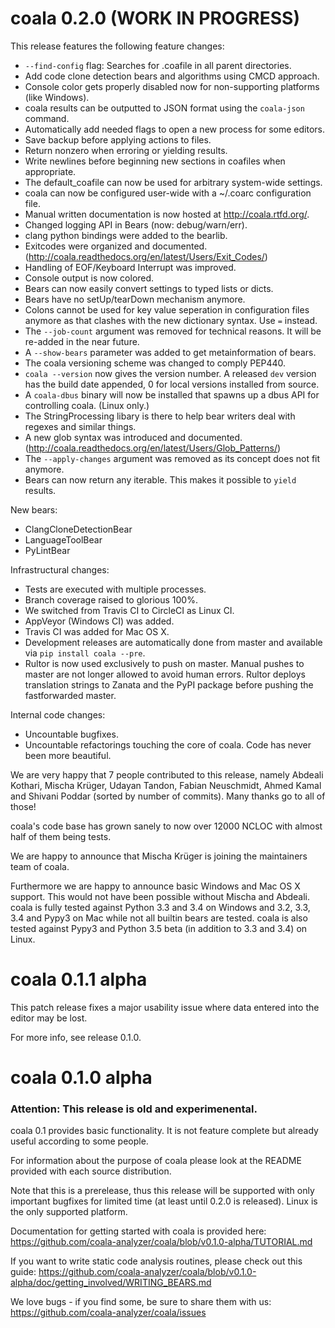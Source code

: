 # coala 0.2.0 (WORK IN PROGRESS)

This release features the following feature changes:

 * `--find-config` flag: Searches for .coafile in all parent directories.
 * Add code clone detection bears and algorithms using CMCD approach.
 * Console color gets properly disabled now for non-supporting platforms (like
   Windows).
 * coala results can be outputted to JSON format using the `coala-json`
   command.
 * Automatically add needed flags to open a new process for some editors.
 * Save backup before applying actions to files.
 * Return nonzero when erroring or yielding results.
 * Write newlines before beginning new sections in coafiles when appropriate.
 * The default_coafile can now be used for arbitrary system-wide settings.
 * coala can now be configured user-wide with a ~/.coarc configuration file.
 * Manual written documentation is now hosted at http://coala.rtfd.org/.
 * Changed logging API in Bears (now: debug/warn/err).
 * clang python bindings were added to the bearlib.
 * Exitcodes were organized and documented.
   (http://coala.readthedocs.org/en/latest/Users/Exit_Codes/)
 * Handling of EOF/Keyboard Interrupt was improved.
 * Console output is now colored.
 * Bears can now easily convert settings to typed lists or dicts.
 * Bears have no setUp/tearDown mechanism anymore.
 * Colons cannot be used for key value seperation in configuration files
   anymore as that clashes with the new dictionary syntax. Use `=` instead.
 * The `--job-count` argument was removed for technical reasons. It will be
   re-added in the near future.
 * A `--show-bears` parameter was added to get metainformation of bears.
 * The coala versioning scheme was changed to comply PEP440.
 * `coala --version` now gives the version number. A released `dev` version has
   the build date appended, 0 for local versions installed from source.
 * A `coala-dbus` binary will now be installed that spawns up a dbus API for
   controlling coala. (Linux only.)
 * The StringProcessing libary is there to help bear writers deal with regexes
   and similar things.
 * A new glob syntax was introduced and documented.
   (http://coala.readthedocs.org/en/latest/Users/Glob_Patterns/)
 * The `--apply-changes` argument was removed as its concept does not fit
   anymore.
 * Bears can now return any iterable. This makes it possible to `yield`
   results.

New bears:

 * ClangCloneDetectionBear
 * LanguageToolBear
 * PyLintBear

Infrastructural changes:

 * Tests are executed with multiple processes.
 * Branch coverage raised to glorious 100%.
 * We switched from Travis CI to CircleCI as Linux CI.
 * AppVeyor (Windows CI) was added.
 * Travis CI was added for Mac OS X.
 * Development releases are automatically done from master and available via
   `pip install coala --pre`.
 * Rultor is now used exclusively to push on master. Manual pushes to master
   are not longer allowed to avoid human errors. Rultor deploys translation
   strings to Zanata and the PyPI package before pushing the fastforwarded
   master.

Internal code changes:

 * Uncountable bugfixes.
 * Uncountable refactorings touching the core of coala. Code has never been
   more beautiful.

We are very happy that 7 people contributed to this release, namely Abdeali
Kothari, Mischa Krüger, Udayan Tandon, Fabian Neuschmidt, Ahmed Kamal and
Shivani Poddar (sorted by number of commits). Many thanks go to all of those!

coala's code base has grown sanely to now over 12000 NCLOC with almost half of
them being tests.

We are happy to announce that Mischa Krüger is joining the maintainers team of
coala.

Furthermore we are happy to announce basic Windows and Mac OS X support. This
would not have been possible without Mischa and Abdeali. coala is fully tested
against Python 3.3 and 3.4 on Windows and 3.2, 3.3, 3.4 and Pypy3 on Mac while
not all builtin bears are tested. coala is also tested against Pypy3 and 
Python 3.5 beta (in addition to 3.3 and 3.4) on Linux.

# coala 0.1.1 alpha

This patch release fixes a major usability issue where data entered into the
editor may be lost.

For more info, see release 0.1.0.

# coala 0.1.0 alpha

### Attention: This release is old and experimenental.

coala 0.1 provides basic functionality. It is not feature complete but already
useful according to some people.

For information about the purpose of coala please look at the README provided
with each source distribution.

Note that this is a prerelease, thus this release will be supported with only
important bugfixes for limited time (at least until 0.2.0 is released). Linux
is the only supported platform.

Documentation for getting started with coala is provided here:
https://github.com/coala-analyzer/coala/blob/v0.1.0-alpha/TUTORIAL.md

If you want to write static code analysis routines, please check out this guide:
https://github.com/coala-analyzer/coala/blob/v0.1.0-alpha/doc/getting_involved/WRITING_BEARS.md

We love bugs - if you find some, be sure to share them with us:
https://github.com/coala-analyzer/coala/issues
